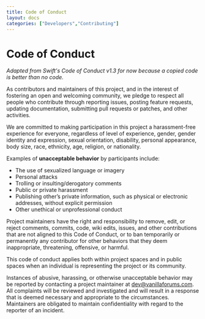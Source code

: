 ```yaml
---
title: Code of Conduct
layout: docs
categories: ["Developers","Contributing"]
---
```


# Code of Conduct

_Adapted from Swift's Code of Conduct v1.3 for now because a copied code is better than no code._

As contributors and maintainers of this project, and in the interest of fostering an open and welcoming community, we pledge to respect all people who contribute through reporting issues, posting feature requests, updating documentation, submitting pull requests or patches, and other activities.

We are committed to making participation in this project a harassment-free experience for everyone, regardless of level of experience, gender, gender identity and expression, sexual orientation, disability, personal appearance, body size, race, ethnicity, age, religion, or nationality.

Examples of **unacceptable behavior** by participants include:

* The use of sexualized language or imagery
* Personal attacks
* Trolling or insulting/derogatory comments
* Public or private harassment
* Publishing other’s private information, such as physical or electronic addresses, without explicit permission
* Other unethical or unprofessional conduct

Project maintainers have the right and responsibility to remove, edit, or reject comments, commits, code, wiki edits, issues, and other contributions that are not aligned to this Code of Conduct, or to ban temporarily or permanently any contributor for other behaviors that they deem inappropriate, threatening, offensive, or harmful.

This code of conduct applies both within project spaces and in public spaces when an individual is representing the project or its community.

Instances of abusive, harassing, or otherwise unacceptable behavior may be reported by contacting a project maintainer at [dev@vanillaforums.com](mailto:dev@vanillaforums.com). All complaints will be reviewed and investigated and will result in a response that is deemed necessary and appropriate to the circumstances. Maintainers are obligated to maintain confidentiality with regard to the reporter of an incident.